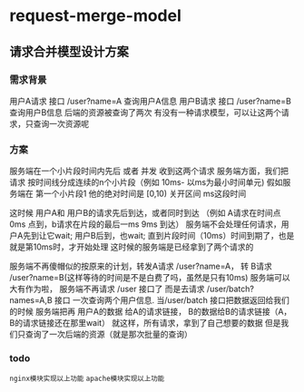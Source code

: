 # request-merge-model
## 请求合并模型设计方案

### 需求背景
用户A请求 接口 /user?name=A 查询用户A信息
用户B请求 接口 /user?name=B 查询用户B信息
后端的资源被查询了两次
有没有一种请求模型，可以让这两个请求，只查询一次资源呢

### 方案
服务端在一个小片段时间内先后 或者 并发 收到这两个请求
服务端方面，我们把请求 按时间线分成连续的n个小片段（例如 10ms- 以ms为最小时间单元)
假如服务端在 第一个小片段1 他的绝对时间是 [0,10) 关开区间 ms这段时间

这时候 用户A和 用户B的请求先后到达，或者同时到达 （例如 A请求在时间点 0ms 点到，b请求在片段的最后一ms 9ms 到达）
服务端不会处理任何请求，用户A先到让它wait; 用户B后到，也wait; 直到片段时间（10ms）时间到期了，也是就是第10ms时，才开始处理
这时候的服务端是已经拿到了两个请求的

服务端不再傻帽似的按原来的计划，转发A请求 /user?name=A， 转 B请求 /user?name=B(这样等待的时间是不是白费了吗，虽然是只有10ms)
服务端可以大有作为啦，
服务端不再请求 /user 接口了 而是去请求 /user/batch?names=A,B 接口 一次查询两个用户信息. 当/user/batch 接口把数据返回给我们的时候
服务端把再 用户A的数据 给A的请求链接， B的数据给B的请求链接（A，B的请求链接还在那里wait）
就这样，所有请求，拿到了自己想要的数据
但是我们只查询了一次后端的资源（就是那次批量的查询）

### todo
`` nginx模块实现以上功能 ``
`` apache模块实现以上功能 ``
